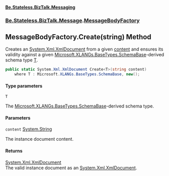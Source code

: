 #### [Be.Stateless.BizTalk.Messaging](README.md 'README')
### [Be.Stateless.BizTalk.Message](Be.Stateless.BizTalk.Message.md 'Be.Stateless.BizTalk.Message').[MessageBodyFactory](MessageBodyFactory.md 'Be.Stateless.BizTalk.Message.MessageBodyFactory')

## MessageBodyFactory.Create<T>(string) Method

Creates an [System.Xml.XmlDocument](https://docs.microsoft.com/en-us/dotnet/api/System.Xml.XmlDocument 'System.Xml.XmlDocument') from a given [content](MessageBodyFactory.Create_T_(string).md#Be.Stateless.BizTalk.Message.MessageBodyFactory.Create_T_(string).content 'Be.Stateless.BizTalk.Message.MessageBodyFactory.Create<T>(string).content') and ensures its validity against a given
[Microsoft.XLANGs.BaseTypes.SchemaBase](https://docs.microsoft.com/en-us/dotnet/api/Microsoft.XLANGs.BaseTypes.SchemaBase 'Microsoft.XLANGs.BaseTypes.SchemaBase')-derived schema type [T](MessageBodyFactory.Create_T_(string).md#Be.Stateless.BizTalk.Message.MessageBodyFactory.Create_T_(string).T 'Be.Stateless.BizTalk.Message.MessageBodyFactory.Create<T>(string).T').

```csharp
public static System.Xml.XmlDocument Create<T>(string content)
    where T : Microsoft.XLANGs.BaseTypes.SchemaBase, new();
```
#### Type parameters

<a name='Be.Stateless.BizTalk.Message.MessageBodyFactory.Create_T_(string).T'></a>

`T`

The [Microsoft.XLANGs.BaseTypes.SchemaBase](https://docs.microsoft.com/en-us/dotnet/api/Microsoft.XLANGs.BaseTypes.SchemaBase 'Microsoft.XLANGs.BaseTypes.SchemaBase')-derived schema type.
#### Parameters

<a name='Be.Stateless.BizTalk.Message.MessageBodyFactory.Create_T_(string).content'></a>

`content` [System.String](https://docs.microsoft.com/en-us/dotnet/api/System.String 'System.String')

The instance document content.

#### Returns
[System.Xml.XmlDocument](https://docs.microsoft.com/en-us/dotnet/api/System.Xml.XmlDocument 'System.Xml.XmlDocument')  
The valid instance document as an [System.Xml.XmlDocument](https://docs.microsoft.com/en-us/dotnet/api/System.Xml.XmlDocument 'System.Xml.XmlDocument').